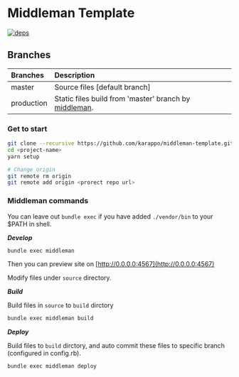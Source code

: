 

# Middleman Template

[![deps][deps]][deps-url]

## Branches

| Branches   | Description |
|:-----------|:------------|
| master     | Source files [default branch] |
| production | Static files build from 'master' branch by [middleman](http://middlemanapp.com/jp/). |

### Get to start

```sh
git clone --recursive https://github.com/karappo/middleman-template.git <project-name>
cd <project-name>
yarn setup

# Change origin
git remote rm origin
git remote add origin <prorect repo url>
```


### Middleman commands

You can leave out `bundle exec` if you have added `./vendor/bin` to your $PATH in shell.

***Develop***

```sh
bundle exec middleman
```

Then you can preview site on [http://0.0.0.0:4567](http://0.0.0.0:4567)

Modify files under `source` directory.


***Build***

Build files in `source` to `build` dirctory

```sh
bundle exec middleman build
```

***Deploy***

Build files to `build` dirctory, and auto commit these files to specific branch (configured in config.rb).

```sh
bundle exec middleman deploy
```

[deps]: https://img.shields.io/david/naokazuterada/middleman-template.svg
[deps-url]: https://david-dm.org/naokazuterada/middleman-template
